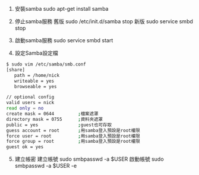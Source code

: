 1. 安裝samba
sudo apt-get install samba

2. 停止samba服務
舊版 sudo /etc/init.d/samba stop
新版 sudo service smbd stop

3. 啟動samba服務
sudo service smbd start

4. 設定Samba設定檔

```sh
$ sudo vim /etc/samba/smb.conf
[share]
   path = /home/nick
   writeable = yes
   browseable = yes

// optional config
valid users = nick
read only = no
create mask = 0644         ;檔案遮罩
directory mask = 0755      ;資料夾遮罩
public = yes               ;guest也可存取
guess account = root       ;用samba登入預設是root權限
force user = root          ;用samba登入預設是root權限
force group = root         ;用samba登入預設是root權限
guest ok = yes
```

5. 建立帳密
建立帳號
sudo smbpasswd -a $USER
啟動帳號
sudo smbpasswd -a $USER -e